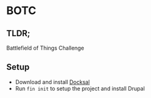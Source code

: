 # BOTC

## TLDR;
Battlefield of Things Challenge

## Setup
- Download and install [Docksal](https://docksal.io/installation)
- Run `fin init` to setup the project and install Drupal
